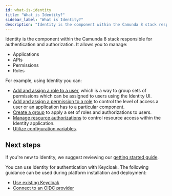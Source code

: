 ```yaml
---
id: what-is-identity
title: "What is Identity?"
sidebar_label: "What is Identity?"
description: "Identity is the component within the Camunda 8 stack responsible for authentication and authorization."
---
```


Identity is the component within the Camunda 8 stack responsible for authentication and authorization. It allows you to manage:

- Applications
- APIs
- Permissions
- Roles

For example, using Identity you can:

- [Add and assign a role to a user](/self-managed/identity/user-guide/roles/add-assign-role.md), which is a way to group sets of permissions which can be assigned to users using the Identity UI.
- [Add and assign a permission to a role](/self-managed/identity/user-guide/roles/add-assign-permission.md) to control the level of access a user or an application has to a particular component.
- [Create a group](/self-managed/identity/user-guide/groups/create-group.md) to apply a set of roles and authorizations to users.
- [Manage resource authorizations](/self-managed/identity/user-guide/authorizations/managing-resource-authorizations.md) to control resource access within the Identity application.
- [Utilize configuration variables](/self-managed/identity/deployment/configuration-variables.md).

## Next steps

If you're new to Identity, we suggest reviewing our [getting started guide](./getting-started/install-identity.md).

You can use Identity for authentication with Keycloak. The following guidance can be used during platform installation and deployment:

- [Use existing Keycloak](/self-managed/installation/guides/using-existing-keycloak.md)
- [Connect to an OIDC provider](/self-managed/installation/guides/connect-to-an-oidc-provider.md)
